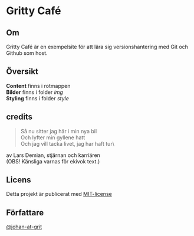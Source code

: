 # Gritty Café

## Om
Gritty Café är en exempelsite för att lära sig versionshantering med Git och Github som host.


## Översikt
**Content** finns i rotmappen\
**Bilder** finns i folder *img*\
**Styling** finns i folder *style*

## credits
> Så nu sitter jag här i min nya bil\
> Och lyfter min gyllene hatt\
> Och jag vill tacka livet, jag har haft tur\

av Lars Demian, stjärnan och karriären\
(OBS! Känsliga varnas för ekivok text.)

## Licens
Detta projekt är publicerat med [MIT-license](https://opensource.org/licenses/MIT)

## Författare
[@johan-at-grit](https://github.com/johan-at-grit/)
